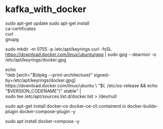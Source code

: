 # kafka_with_docker



sudo apt-get update
sudo apt-get install \
    ca-certificates \
    curl \
    gnupg


sudo mkdir -m 0755 -p /etc/apt/keyrings
curl -fsSL https://download.docker.com/linux/ubuntu/gpg | sudo gpg --dearmor -o /etc/apt/keyrings/docker.gpg


echo \
  "deb [arch="$(dpkg --print-architecture)" signed-by=/etc/apt/keyrings/docker.gpg] https://download.docker.com/linux/ubuntu \
  "$(. /etc/os-release && echo "$VERSION_CODENAME")" stable" | \
  sudo tee /etc/apt/sources.list.d/docker.list > /dev/null



sudo apt-get install docker-ce docker-ce-cli containerd.io docker-buildx-plugin docker-compose-plugin -y


sudo apt install docker-compose -y
